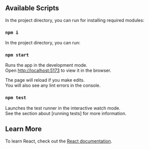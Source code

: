 
## Available Scripts
In the project directory, you can run for installing required modules:

### `npm i`

In the project directory, you can run:

### `npm start`

Runs the app in the development mode.<br>
Open [http://localhost:5173](http://localhost:3000) to view it in the browser.

The page will reload if you make edits.<br>
You will also see any lint errors in the console.

### `npm test`

Launches the test runner in the interactive watch mode.<br>
See the section about [running tests] for more information.

## Learn More

To learn React, check out the [React documentation](https://reactjs.org/).

